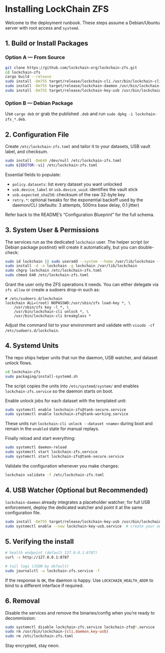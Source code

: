# Installing LockChain ZFS

Welcome to the deployment runbook. These steps assume a Debian/Ubuntu server with root access and `systemd`.

## 1. Build or Install Packages

### Option A — From Source

```bash
git clone https://github.com/lockchain-org/lockchain-zfs.git
cd lockchain-zfs
cargo build --release
sudo install -Dm755 target/release/lockchain-cli /usr/bin/lockchain-cli
sudo install -Dm755 target/release/lockchain-daemon /usr/bin/lockchain-daemon
sudo install -Dm755 target/release/lockchain-key-usb /usr/bin/lockchain-key-usb
```

### Option B — Debian Package

Use `cargo deb` or grab the published `.deb` and run `sudo dpkg -i lockchain-zfs_*.deb`.

## 2. Configuration File

Create `/etc/lockchain-zfs.toml` and tailor it to your datasets, USB vault label, and checksum.

```bash
sudo install -Dm640 /dev/null /etc/lockchain-zfs.toml
sudo ${EDITOR:-vi} /etc/lockchain-zfs.toml
```

Essential fields to populate:

- `policy.datasets`: list every dataset you want unlocked
- `usb.device_label` or `usb.device_uuid`: identifies the vault stick
- `usb.expected_sha256`: checksum of the raw 32-byte key
- `retry.*`: optional tweaks for the exponential backoff used by the daemon/CLI (defaults: 3 attempts, 500ms base delay, 0.1 jitter)

Refer back to the README’s “Configuration Blueprint” for the full schema.

## 3. System User & Permissions

The services run as the dedicated `lockchain` user. The helper script (or Debian package postinst) will create it automatically, but you can double-check:

```bash
sudo id lockchain || sudo useradd --system --home /var/lib/lockchain --shell /usr/sbin/nologin lockchain
sudo install -d -o lockchain -g lockchain /var/lib/lockchain
sudo chgrp lockchain /etc/lockchain-zfs.toml
sudo chmod 640 /etc/lockchain-zfs.toml
```

Grant the user only the ZFS operations it needs. You can either delegate via `zfs allow` or create a sudoers drop-in such as:

```
# /etc/sudoers.d/lockchain
lockchain ALL=(root) NOPASSWD:/usr/sbin/zfs load-key *, \
    /usr/sbin/zfs key -l *, \
    /usr/bin/lockchain-cli unlock *, \
    /usr/bin/lockchain-cli breakglass *
```

Adjust the command list to your environment and validate with `visudo -cf /etc/sudoers.d/lockchain`.

## 4. Systemd Units

The repo ships helper units that run the daemon, USB watcher, and dataset unlock flows.

```bash
cd lockchain-zfs
sudo packaging/install-systemd.sh
```

The script copies the units into `/etc/systemd/system/` and enables `lockchain-zfs.service` so the daemon starts on boot.

Enable unlock jobs for each dataset with the templated unit:

```bash
sudo systemctl enable lockchain-zfs@tank-secure.service
sudo systemctl enable lockchain-zfs@tank-working.service
```

These units run `lockchain-cli unlock --dataset <name>` during boot and remain in the `enabled` state for manual replays.

Finally reload and start everything:

```bash
sudo systemctl daemon-reload
sudo systemctl start lockchain-zfs.service
sudo systemctl start lockchain-zfs@tank-secure.service
```

Validate the configuration whenever you make changes:

```bash
lockchain validate -f /etc/lockchain-zfs.toml
```

## 4. USB Watcher (Optional but Recommended)

`lockchain-daemon` already integrates a placeholder watcher; for full USB enforcement, deploy the dedicated watcher and point it at the same configuration file.

```bash
sudo install -Dm755 target/release/lockchain-key-usb /usr/bin/lockchain-key-usb
sudo systemctl enable --now lockchain-key-usb.service  # create your own unit or reuse packaging/systemd definitions as they land
```

## 5. Verifying the install

```bash
# health endpoint (default 127.0.0.1:8787)
curl -s http://127.0.0.1:8787

# tail logs (JSON by default)
sudo journalctl -u lockchain-zfs.service -f
```

If the response is `OK`, the daemon is happy. Use `LOCKCHAIN_HEALTH_ADDR` to bind to a different interface if required.

## 6. Removal

Disable the services and remove the binaries/config when you’re ready to decommission:

```bash
sudo systemctl disable lockchain-zfs.service lockchain-zfs@*.service
sudo rm /usr/bin/lockchain-{cli,daemon,key-usb}
sudo rm /etc/lockchain-zfs.toml
```

Stay encrypted, stay neon.
